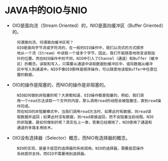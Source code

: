 # JAVA中的OIO与NIO
* OIO是面向流（Stream Oriented）的，NIO是面向缓冲区（Buffer Oriented）的。

        何谓面向流，何谓面向缓冲区呢？
        OIO是面向字节流或字符流的，在一般的OIO操作中，我们以流式的方式顺序
        地从一个流（Stream）中读取一个或多个字节，因此，我们不能随意地改变读取指
        针的位置。而在NIO操作中则不同，NIO中引入了Channel（通道）和Buffer（缓冲
        区）的概念。读取和写入，只需要从通道中读取数据到缓冲区中，或将数据从缓冲
        区中写入到通道中。NIO不像OIO那样是顺序操作，可以随意地读取Buffer中任意位
        置的数据。
        
* OIO的操作是阻塞的，而NIO的操作是非阻塞的。

        NIO如何做到非阻塞的呢？大家都知道，OIO操作都是阻塞的，例如，我们调
        用一个read方法读取一个文件的内容，那么调用read的线程会被阻塞住，直到read操
        作完成。
        而在NIO的非阻塞模式中，当我们调用read方法时，如果此时有数据，则read读
        取数据并返回；如果此时没有数据，则read直接返回，而不会阻塞当前线程。NIO
        的非阻塞，是如何做到的呢？其实在上一章，答案已经揭晓了，NIO使用了通道和
        通道的多路复用技术。
        
* OIO没有选择器（Selector）概念，而NIO有选择器的概念。

        NIO的实现，是基于底层的选择器的系统调用。NIO的选择器，需要底层操作
        系统提供支持。而OIO不需要用到选择器。